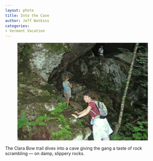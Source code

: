 ```yaml
---
layout: photo
title: Into the Cave
author: Jeff Watkins
categories:
- Vermont Vacation
---
```


<figure><img class="photo" src="/photos/IMG_2150.jpg"></figure>

The Clara Bow trail dives into a cave giving the gang a taste of rock
scrambling — on damp, slippery rocks.

